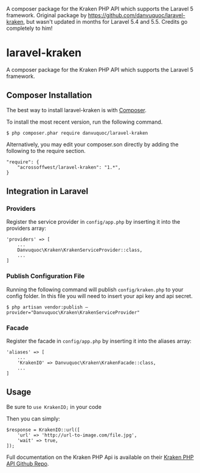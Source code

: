 A composer package for the Kraken PHP API which supports the Laravel 5 framework. Original package by https://github.com/danvuquoc/laravel-kraken, but wasn't updated in months for Laravel 5.4 and 5.5. Credits go completely to him!

# laravel-kraken
A composer package for the Kraken PHP API which supports the Laravel 5
framework.

## Composer Installation
The best way to install laravel-kraken is with [Composer](<https://getcomposer.org/>).

To install the most recent version, run the following command.

`$ php composer.phar require danvuquoc/laravel-kraken`

Alternatively, you may edit your composer.son directly by adding the following
to the require section.
```
"require": {
    "acrossoffwest/laravel-kraken": "1.*",
}
```

## Integration in Laravel
### Providers

Register the service provider in `config/app.php` by inserting it into the
providers array:
```
'providers' => [
    ...
    Danvuquoc\Kraken\KrakenServiceProvider::class,
    ...
]
```
### Publish Configuration File
Running the following command will publish `config/kraken.php` to your config
folder. In this file you will need to insert your api key and api secret.

`$ php artisan vendor:publish
—provider="Danvuquoc\Kraken\KrakenServiceProvider"`

### Facade
Register the facade in `config/app.php` by inserting it into the aliases array:
```
'aliases' => [
    ...
    'KrakenIO' => Danvuquoc\Kraken\KrakenFacade::class,
    ...
]
```
## Usage
Be sure to `use KrakenIO;` in your code

Then you can simply:
```
$response = KrakenIO::url([
    'url' => 'http://url-to-image.com/file.jpg',
    'wait' => true,
]);
```

Full documentation on the Kraken PHP Api is available on their [Kraken PHP API
Github Repo](<https://github.com/kraken-io/kraken-php>).
